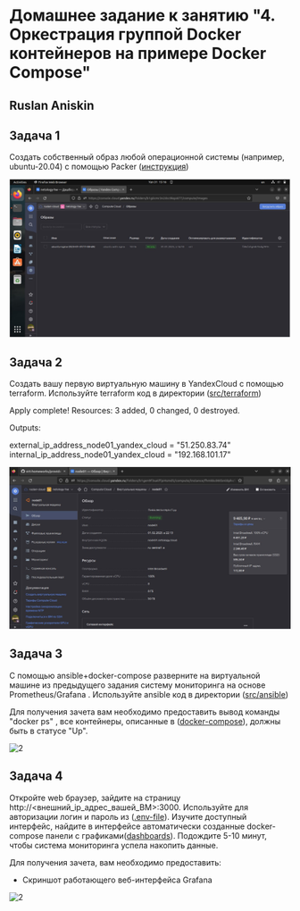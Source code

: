 # Домашнее задание к занятию "4. Оркестрация группой Docker контейнеров на примере Docker Compose"

## Ruslan Aniskin

## Задача 1

Создать собственный образ  любой операционной системы (например, ubuntu-20.04) с помощью Packer ([инструкция](https://cloud.yandex.ru/docs/tutorials/infrastructure-management/packer-quickstart))


![packer](https://github.com/aniskinruslan/Virtualization-DB-Terraform/blob/main/packer.jpg)


## Задача 2

Создать вашу первую виртуальную машину в YandexCloud с помощью terraform. 
Используйте terraform код в директории ([src/terraform](https://github.com/netology-group/virt-homeworks/tree/virt-11/05-virt-04-docker-compose/src/terraform))



Apply complete! Resources: 3 added, 0 changed, 0 destroyed.

Outputs:

external_ip_address_node01_yandex_cloud = "51.250.83.74"
internal_ip_address_node01_yandex_cloud = "192.168.101.17"




![details](https://github.com/aniskinruslan/Virtualization-DB-Terraform/blob/main/details%20vm.jpg)


## Задача 3

С помощью ansible+docker-compose разверните на виртуальной машине из предыдущего задания систему мониторинга на основе Prometheus/Grafana .
Используйте ansible код в директории ([src/ansible](https://github.com/netology-group/virt-homeworks/tree/virt-11/05-virt-04-docker-compose/src/ansible))

Для получения зачета вам необходимо предоставить вывод команды "docker ps" , все контейнеры, описанные в ([docker-compose](https://github.com/netology-group/virt-homeworks/blob/virt-11/05-virt-04-docker-compose/src/ansible/stack/docker-compose.yaml)),  должны быть в статусе "Up".

![2](https://github.com/aniskinruslan/docker-volumes.jpg)


## Задача 4
Откройте web браузер, зайдите на страницу http://<внешний_ip_адрес_вашей_ВМ>:3000.
Используйте для авторизации логин и пароль из ([.env-file](https://github.com/netology-group/virt-homeworks/blob/virt-11/05-virt-04-docker-compose/src/ansible/stack/.env)).
Изучите доступный интерфейс, найдите в интерфейсе автоматически созданные docker-compose панели с графиками([dashboards](https://grafana.com/docs/grafana/latest/dashboards/use-dashboards/)).
Подождите 5-10 минут, чтобы система мониторинга успела накопить данные.

Для получения зачета, вам необходимо предоставить: 
- Скриншот работающего веб-интерфейса Grafana 

![2](https://github.com/aniskinruslan/Viain/docker-volumes.jpg)

